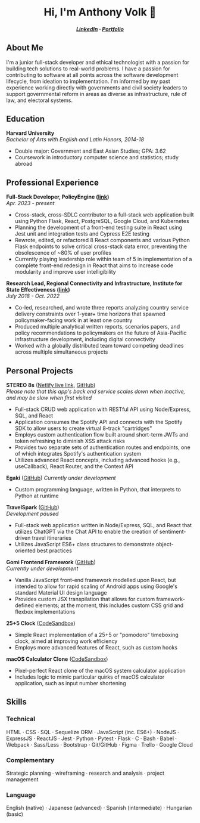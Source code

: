 <h1 align="center">Hi, I'm Anthony Volk 👋</h1>
<h5 align="center"><a href="https://www.linkedin.com/in/anthonyvolk" target="blank">LinkedIn</a> · <a href="https://www.anthonyvolk.com" target="blank">Portfolio</a></h5>
<h2>About Me</h2>

I'm a junior full-stack developer and ethical technologist with a passion for building tech solutions to real-world problems. I have a passion for contributing to software at all points across the software development lifecycle, from ideation to implementation. I'm informed by my past experience working directly with governments and civil society leaders to support governmental reform in areas as diverse as infrastructure, rule of law, and electoral systems.

<h2>Education</h2>

**Harvard University**  
*Bachelor of Arts with English and Latin Honors, 2014-18*
- Double major: Government and East Asian Studies; GPA: 3.62
- Coursework in introductory computer science and statistics; study abroad

<h2>Professional Experience</h2>

**Full-Stack Developer, PolicyEngine ([link](https://www.policyengine.org))**  
*Apr. 2023 - present*  
- Cross-stack, cross-SDLC contributor to a full-stack web application built using Python Flask, React, PostgreSQL, Google Cloud, and Kubernetes
- Planning the development of a front-end testing suite in React using Jest unit and integration tests and Cypress E2E testing
- Rewrote, edited, or refactored 8 React components and various Python Flask endpoints to solve critical cross-stack data error, preventing the obsolescence of ~80% of user profiles
- Currently playing leadership role within team of 5 in implementation of a complete front-end redesign in React that aims to increase code modularity and improve user intelligibility

**Research Lead, Regional Connectivity and Infrastructure, Institute for State Effectiveness ([link](https://www.effectivestates.org))**  
*July 2018 - Oct. 2022*  
- Co-led, researched, and wrote three reports analyzing country service delivery constraints over 1-year+ time horizons that spawned policymaker-facing work in at least one country
- Produced multiple analytical written reports, scenarios papers, and policy recommendations to policymakers on the future of Asia-Pacific infrastructure development, including digital connectivity
- Worked with a globally distributed team toward competing deadlines across multiple simultaneous projects

<h2>Personal Projects</h2>

**STEREO 8s** ([Netlify live link](https://tinyurl.com/bdfdpmsf), [GitHub](https://tinyurl.com/bdvm5f6a))  
_Please note that this app's back end service scales down when inactive, and may be slow when first visited_  
- Full-stack CRUD web application with RESTful API using Node/Express, SQL, and React
- Application consumes the Spotify API and connects with the Spotify SDK to allow users to create virtual 8-track "cartridges"
- Employs custom authentication flow built around short-term JWTs and token refreshing to diminish XSS attack risks
- Provides two separate sets of authentication routes and endpoints, one of which integrates Spotify's authentication system
- Utilizes advanced React concepts, including advanced hooks (e.g., useCallback), React Router, and the Context API

**Egaki** ([GitHub](https://github.com/anth-volk/egaki))
_Currently under development_
- Custom programming language, written in Python, that interprets to Python at runtime

**TravelSpark** ([GitHub](https://tinyurl.com/2bfty5kj))  
_Development paused_
- Full-stack web application written in Node/Express, SQL, and React that utilizes ChatGPT via the Chat API to enable the creation of sentiment-driven travel itineraries
- Utilizes JavaScript ES6+ class structures to demonstrate object-oriented best practices

**Gomi Frontend Framework** ([GitHub](https://github.com/anth-volk/gomi-frontend-framework))  
_Currently under development_  
- Vanilla JavaScript front-end framework modelled upon React, but intended to allow for rapid scaling of Android apps using Google's standard Material UI design language
- Provides custom JSX transpilation that allows for custom framework-defined elements; at the moment, this includes custom CSS grid and flexbox implementations

**25+5 Clock** ([CodeSandbox](https://f2ywg4.csb.app/))
- Simple React implementation of a 25+5 or "pomodoro" timeboxing clock, aimed at improving work efficiency
- Employs more advanced features of React, such as custom hooks

**macOS Calculator Clone** ([CodeSandbox](https://8miwnq.csb.app/))
- Pixel-perfect React clone of the macOS system calculator application
- Includes logic to mimic particular quirks of macOS calculator application, such as input number shortening

<h2>Skills</h2>

<h3>Technical</h3>

HTML · CSS · SQL · Sequelize ORM · JavaScript (inc. ES6+) · NodeJS · ExpressJS · ReactJS · Jest · Python · Pytest · Flask · C · Bash · Babel · Webpack · Sass/Less · Bootstrap · Git/GitHub · Figma · Trello · Google Cloud

<h3>Complementary</h3>

Strategic planning · wireframing · research and analysis · project management

<h3>Language</h3>

English (native) · Japanese (advanced) · Spanish (intermediate) · Hungarian (basic)
